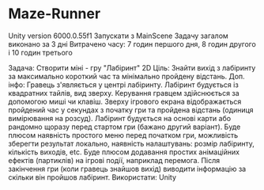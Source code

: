 # Maze-Runner

Unity version 6000.0.55f1
Запускати з MainScene
Задачу загалом виконано за 3 дні
Витрачено часу: 7 годин першого дня, 8 годин другого і 10 годин третього

Задача: Створити міні - гру "Лабіринт" 2D 
Ціль: Знайти вихід з лабіринту за максимально короткий час та мінімально пройдену відстань. 
Доп. інфо: Гравець з'являється у центрі лабіринту. 
Лабіринт будується із квадратних тайлів, вид зверху. 
Керування гравцем здійснюється за допомогою миші чи клавіш. Зверху ігрового екрана відображається пройдений час у секундах з початку гри та пройдена відстань (одиниця вимірювання на розсуд). 
Лабіринт будується на основі карти або рандомно щоразу перед стартом гри (бажано другий варіант). Буде плюсом наявність простого меню перед початком гри, можливість зберегти результат локально, наявність налаштувань: розмір лабіринту, кількість виходів, etc. 
Буде плюсом додавання простих анімаційних ефектів (партиклів) на ігрові події, наприклад перемога. 
Після закінчення гри (коли гравець знайшов вихід) виводити інформацію за скільки він пройшов лабіринт. 
Використати: Unity

